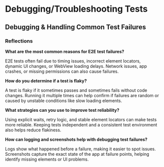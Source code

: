 # Debugging/Troubleshooting Tests

## Debugging & Handling Common Test Failures

### Reflections

**What are the most common reasons for E2E test failures?**

E2E tests often fail due to timing issues, incorrect element locators, dynamic UI changes, or WebView loading delays. Network issues, app crashes, or missing permissions can also cause failures.

**How do you determine if a test is flaky?**

A test is flaky if it sometimes passes and sometimes fails without code changes. Running it multiple times can help confirm if failures are random or caused by unstable conditions like slow loading elements.

**What strategies can you use to improve test reliability?**

Using explicit waits, retry logic, and stable element locators can make tests more reliable. Keeping tests independent and a consistent test environment also helps reduce flakiness.

**How can logging and screenshots help with debugging test failures?**

Logs show what happened before a failure, making it easier to spot issues. Screenshots capture the exact state of the app at failure points, helping identify missing elements or UI problems.
